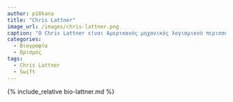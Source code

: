 ```yaml
---
author: p18kana
title: "Chris Lattner"
image_url: /images/chris-lattner.png
caption: "Ο Chris Lattner είναι Αμερικανός μηχανικός λογισμικού περισσότερο γνωστός ως ο κύριος συγγραφέας του LLVM, του μεταγλωττιστή Clang και της γλώσσας προγραμματισμού Swift."
categories:
  - Βιογραφία 
  - Ορισμός 
tags:
  - Chris Lattner
  - Swift
---
```


{% include_relative bio-lattner.md %}
